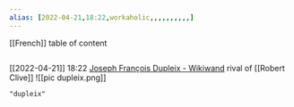 ```yaml
---
alias: [2022-04-21,18:22,workaholic,,,,,,,,,,]
---
```

[[French]]
table of content
```toc
```

[[2022-04-21]] 18:22 [Joseph François Dupleix - Wikiwand](https://www.wikiwand.com/en/Joseph_Fran%C3%A7ois_Dupleix)
rival of [[Robert Clive]]
![[pic dupleix.png]]
```query
"dupleix"
```